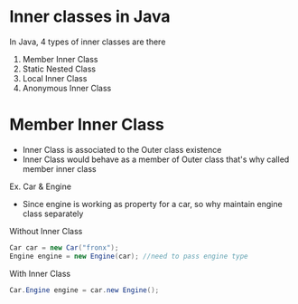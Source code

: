 # Inner classes in Java

In Java, 4 types of inner classes are there
1. Member Inner Class
2. Static Nested Class
3. Local Inner Class
4. Anonymous Inner Class

# Member Inner Class

- Inner Class is associated to the Outer class existence
- Inner Class would behave as a member of Outer class that's why called member inner class

Ex. Car & Engine
- Since engine is working as property for a car, so why maintain engine class separately

Without Inner Class
```java
Car car = new Car("fronx");
Engine engine = new Engine(car); //need to pass engine type
```

With Inner Class
```java
Car.Engine engine = car.new Engine();
```

